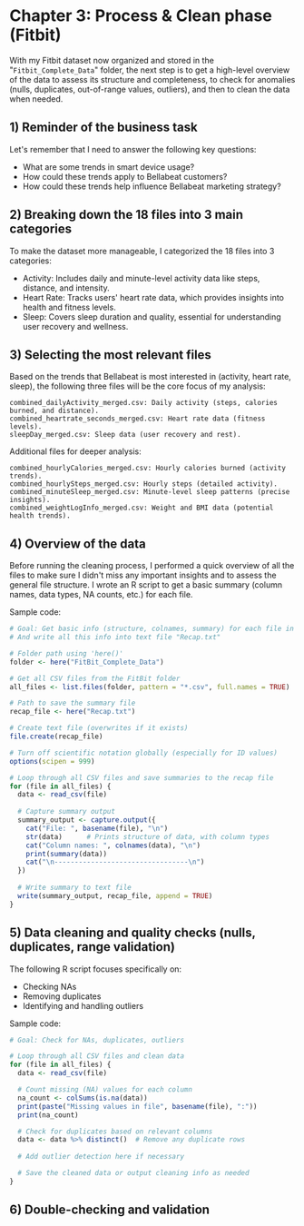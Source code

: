 # Chapter 3: Process & Clean phase (Fitbit)

With my Fitbit dataset now organized and stored in the "`Fitbit_Complete_Data`" folder, the next step is to get a high-level overview of the data to assess its structure and completeness, to check for anomalies (nulls, duplicates, out-of-range values, outliers), and then to clean the data when needed.

## 1) Reminder of the business task

Let's remember that I need to answer the following key questions:
   
- What are some trends in smart device usage?
- How could these trends apply to Bellabeat customers?
- How could these trends help influence Bellabeat marketing strategy?


## 2) Breaking down the 18 files into 3 main categories

To make the dataset more manageable, I categorized the 18 files into 3 categories:

- Activity: Includes daily and minute-level activity data like steps, distance, and intensity.
- Heart Rate: Tracks users' heart rate data, which provides insights into health and fitness levels.
- Sleep: Covers sleep duration and quality, essential for understanding user recovery and wellness.
    

## 3) Selecting the most relevant files

Based on the trends that Bellabeat is most interested in (activity, heart rate, sleep), the following three files will be the core focus of my analysis:

    combined_dailyActivity_merged.csv: Daily activity (steps, calories burned, and distance).
    combined_heartrate_seconds_merged.csv: Heart rate data (fitness levels).
    sleepDay_merged.csv: Sleep data (user recovery and rest).

Additional files for deeper analysis:

    combined_hourlyCalories_merged.csv: Hourly calories burned (activity trends).
    combined_hourlySteps_merged.csv: Hourly steps (detailed activity).
    combined_minuteSleep_merged.csv: Minute-level sleep patterns (precise insights).
    combined_weightLogInfo_merged.csv: Weight and BMI data (potential health trends).


## 4) Overview of the data

Before running the cleaning process, I performed a quick overview of all the files to make sure I didn't miss any important insights and to assess the general file structure. I wrote an R script to get a basic summary (column names, data types, NA counts, etc.) for each file.


Sample code:

```r
# Goal: Get basic info (structure, colnames, summary) for each file in "FitBit_Complete_Data"
# And write all this info into text file "Recap.txt"

# Folder path using 'here()'
folder <- here("FitBit_Complete_Data")

# Get all CSV files from the FitBit folder
all_files <- list.files(folder, pattern = "*.csv", full.names = TRUE)

# Path to save the summary file
recap_file <- here("Recap.txt")

# Create text file (overwrites if it exists)
file.create(recap_file)

# Turn off scientific notation globally (especially for ID values)
options(scipen = 999)

# Loop through all CSV files and save summaries to the recap file
for (file in all_files) {
  data <- read_csv(file)
  
  # Capture summary output
  summary_output <- capture.output({
    cat("File: ", basename(file), "\n")
    str(data)      # Prints structure of data, with column types
    cat("Column names: ", colnames(data), "\n")
    print(summary(data))
    cat("\n---------------------------------\n")
  })
  
  # Write summary to text file
  write(summary_output, recap_file, append = TRUE)
}

```

## 5) Data cleaning and quality checks (nulls, duplicates, range validation)

The following R script focuses specifically on:
- Checking NAs
- Removing duplicates
- Identifying and handling outliers


Sample code:
```r
# Goal: Check for NAs, duplicates, outliers

# Loop through all CSV files and clean data
for (file in all_files) {
  data <- read_csv(file)

  # Count missing (NA) values for each column
  na_count <- colSums(is.na(data))
  print(paste("Missing values in file", basename(file), ":"))
  print(na_count)

  # Check for duplicates based on relevant columns
  data <- data %>% distinct()  # Remove any duplicate rows
  
  # Add outlier detection here if necessary

  # Save the cleaned data or output cleaning info as needed
}

```

## 6) Double-checking and validation




